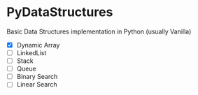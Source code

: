 # PyDataStructures
Basic Data Structures implementation in Python (usually Vanilla)
- [x] Dynamic Array
- [ ] LinkedList
- [ ] Stack
- [ ] Queue
- [ ] Binary Search
- [ ] Linear Search

